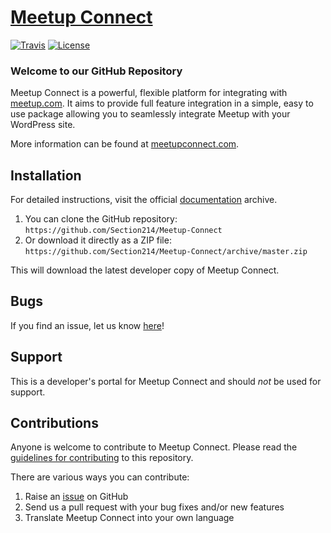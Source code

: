 # [Meetup Connect](http://meetupconnect.com) #

[![Travis](https://img.shields.io/travis/Section214/Meetup-Connect.svg)](https://travis-ci.org/Section214/Meetup-Connect) [![License](https://img.shields.io/badge/license-GPL--2.0%2B-red.svg)](https://github.com/Section214/Meetup-Connect/blob/master/license.txt)

### Welcome to our GitHub Repository

Meetup Connect is a powerful, flexible platform for integrating with [meetup.com](http://meetup.com). It aims to provide full feature integration in a simple, easy to use package allowing you to seamlessly integrate Meetup with your WordPress site.

More information can be found at [meetupconnect.com](http://meetupconnect.com).

## Installation ##

For detailed instructions, visit the official [documentation](http://docs.meetupconnect.com) archive.

1. You can clone the GitHub repository: `https://github.com/Section214/Meetup-Connect`
2. Or download it directly as a ZIP file: `https://github.com/Section214/Meetup-Connect/archive/master.zip`

This will download the latest developer copy of Meetup Connect.

## Bugs ##

If you find an issue, let us know [here](https://github.com/Section214/Meetup-Connect/issues?state=open)!

## Support ##

This is a developer's portal for Meetup Connect and should _not_ be used for support.

## Contributions ##

Anyone is welcome to contribute to Meetup Connect. Please read the [guidelines for contributing](https://github.com/Section214/Meetup-Connect/blog/master/CONTRIBUTING.md) to this repository.

There are various ways you can contribute:

1. Raise an [issue](https://github.com/Section214/Meetup-Connect/issues) on GitHub
2. Send us a pull request with your bug fixes and/or new features
3. Translate Meetup Connect into your own language

